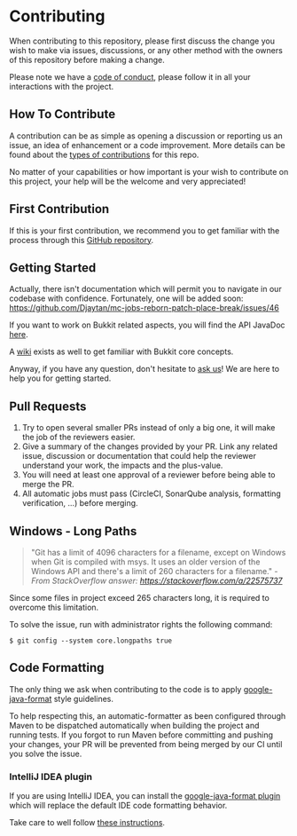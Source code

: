 # Contributing

When contributing to this repository, please first discuss the change you wish to make via issues,
discussions, or any other method with the owners of this repository before making a change.

Please note we have a [code of conduct](CODE_OF_CONDUCT.md), please follow it in all your
interactions with the project.

## How To Contribute

A contribution can be as simple as opening a discussion or reporting us an issue, an idea of
enhancement or a code improvement. More details can be found about the
[types of contributions](docs/types-of-contributions.md) for this repo.

No matter of your capabilities or how important is your wish to contribute on this project, your
help will be the welcome and very appreciated!

## First Contribution

If this is your first contribution, we recommend you to get familiar with the process through
this [GitHub repository](https://github.com/firstcontributions/first-contributions).

## Getting Started

Actually, there isn't documentation which will permit you to navigate in our codebase with
confidence. Fortunately, one will be added soon:
https://github.com/Djaytan/mc-jobs-reborn-patch-place-break/issues/46

If you want to work on Bukkit related aspects, you will find the API JavaDoc
[here](https://hub.spigotmc.org/javadocs/spigot/).

A [wiki](https://bukkit.fandom.com/wiki/Main_Page) exists as well to get familiar with Bukkit
core concepts.

Anyway, if you have any question, don't hesitate to
[ask us](https://github.com/Djaytan/mc-jobs-reborn-patch-place-break/discussions)! We are here
to help you for getting started.

## Pull Requests

1. Try to open several smaller PRs instead of only a big one, it will make the job of the reviewers
   easier.
2. Give a summary of the changes provided by your PR. Link any related issue, discussion or
   documentation that could help the reviewer understand your work, the impacts and the plus-value.
3. You will need at least one approval of a reviewer before being able to merge the PR.
4. All automatic jobs must pass (CircleCI, SonarQube analysis, formatting verification, ...) before
   merging.

## Windows - Long Paths

> "Git has a limit of 4096 characters for a filename, except on Windows when Git is compiled with
> msys. It uses an older version of the Windows API and there's a limit of 260 characters for a
> filename." - _From StackOverflow answer: https://stackoverflow.com/a/22575737_

Since some files in project exceed 265 characters long, it is required to overcome this limitation.

To solve the issue, run with administrator rights the following command:

```
$ git config --system core.longpaths true
```

## Code Formatting

The only thing we ask when contributing to the code is to apply
[google-java-format](https://google.github.io/styleguide/javaguide.html) style guidelines.

To help respecting this, an automatic-formatter as been configured through Maven to be dispatched
automatically when building the project and running tests. If you forgot to run Maven before
committing and pushing your changes, your PR will be prevented from being merged by our CI until
you solve the issue.

### IntelliJ IDEA plugin

If you are using IntelliJ IDEA, you can install the
[google-java-format plugin](https://plugins.jetbrains.com/plugin/8527-google-java-format) which will
replace the default IDE code formatting behavior.

Take care to well follow [these instructions](https://github.com/google/google-java-format/blob/master/README.md#intellij-jre-config).
